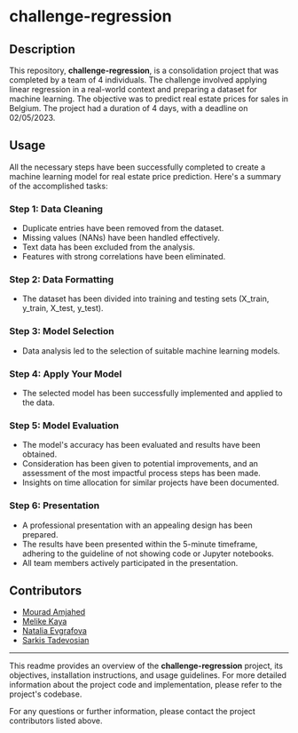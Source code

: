 # challenge-regression

## Description

This repository, **challenge-regression**, is a consolidation project that was completed by a team of 4 individuals. The challenge involved applying linear regression in a real-world context and preparing a dataset for machine learning. The objective was to predict real estate prices for sales in Belgium. The project had a duration of 4 days, with a deadline on 02/05/2023.

## Usage

All the necessary steps have been successfully completed to create a machine learning model for real estate price prediction. Here's a summary of the accomplished tasks:

### Step 1: Data Cleaning

- Duplicate entries have been removed from the dataset.
- Missing values (NANs) have been handled effectively.
- Text data has been excluded from the analysis.
- Features with strong correlations have been eliminated.

### Step 2: Data Formatting

- The dataset has been divided into training and testing sets (X_train, y_train, X_test, y_test).

### Step 3: Model Selection

- Data analysis led to the selection of suitable machine learning models.

### Step 4: Apply Your Model

- The selected model has been successfully implemented and applied to the data.

### Step 5: Model Evaluation

- The model's accuracy has been evaluated and results have been obtained.
- Consideration has been given to potential improvements, and an assessment of the most impactful process steps has been made.
- Insights on time allocation for similar projects have been documented.

### Step 6: Presentation

- A professional presentation with an appealing design has been prepared.
- The results have been presented within the 5-minute timeframe, adhering to the guideline of not showing code or Jupyter notebooks.
- All team members actively participated in the presentation.

## Contributors

* [Mourad Amjahed](https://github.com/Mourad-Amj)
* [Melike Kaya](https://github.com/melikkekaya)
* [Natalia Evgrafova](https://github.com/natalievgrafova)
* [Sarkis Tadevosian](https://github.com/Ta-DevSark)

---

This readme provides an overview of the **challenge-regression** project, its objectives, installation instructions, and usage guidelines. For more detailed information about the project code and implementation, please refer to the project's codebase.

For any questions or further information, please contact the project contributors listed above.
